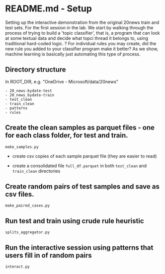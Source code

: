 # README.md - Setup

Setting up the interactive demonstration from the original 20news train and test sets. For the first session in the lab. We start by walking through the process of trying to build a 'topic classifier', that is, a program that can look at some textual data and decide what topci thread it belongs to, using traditional hard-coded logic. ? For individual rules you may create, did the new rule you added to your classifier program make it better? As we show, machine learning is basically just automating this type of process. 

## Directory structure

In ROOT_DIR, e.g. "OneDrive - Microsoft/data/20news"

    - 20_news-bydate-test
    - 20_news_bydate-train
    - test_clean
    - train_clean
    - patterns
    - rules


## Create the clean samples as parquet files - one for each class folder, for test and train. 

`make_samples.py`

- create csv copies of each sample parquet file (they are easier to read)

- create a consolidated file `full_df.parquet` in both `test_clean` and `train_clean` directories

## Create random pairs of test samples and save as csv files. 

`make_paired_cases.py`

## Run test and train using crude rule heuristic

`splits_aggregator.py`

## Run the interactive session using patterns that users fill in of random pairs

`interact.py`



